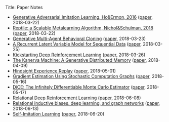 Title: Paper Notes

* [Generative Adversarial Imitation Learning, Ho&Ermon, 2016](/files/paper_notes/Generative_Adversarial_Imitation_Learning__Ho_Ermon__2017.pdf) ([paper](https://arxiv.org/abs/1606.03476), 2018-03-22)
* [Reptile: a Scalable Metalearning Algorithm, Nichol&Schulman, 2018](/files/paper_notes/Reptile___a_Scalable_Metalearning_Algorithm__Alex_Nichol_and_John_Schulman__2018.pdf) ([paper](https://arxiv.org/abs/1803.02999), 2018-03-22)
* [Generative Multi-Agent Behavioral Cloning](/files/paper_notes/Generative_Multi_Agent_Behavioral_Cloning__Zhan_et_al___2018.pdf) ([paper](https://arxiv.org/abs/1803.07612), 2018-03-23)
* [A Recurrent Latent Variable Model for Sequential Data](/files/paper_notes/A_Recurrent_Latent_Variable_Model_for_Sequential_Data__Chung_et_al___2016.pdf) ([paper](https://arxiv.org/abs/1506.02216), 2018-03-25)
* [Kickstarting Deep Reinforcement Learning](/files/paper_notes/Kickstarting_Deep_Reinforcement_Learning_Simon_Schmitt__Jonathan_J__Hudson__Augustin_Zidek_et_al___2018.pdf) ([paper](https://arxiv.org/abs/1803.03835), 2018-03-26)
* [The Kanerva Machine: A Generative Distributed Memory](/files/paper_notes/kanerva.pdf) ([paper](https://arxiv.org/abs/1804.01756), 2018-04-09)
* [Hindsight Experience Replay](/files/paper_notes/her.pdf) ([paper](https://arxiv.org/abs/1707.01495), 2018-05-01)
* [Gradient Estimation Using Stochastic Computation Graphs](/files/paper_notes/scg.pdf) ([paper](https://arxiv.org/abs/1506.05254), 2018-05-16)
* [DiCE: The Infinitely Differentiable Monte Carlo Estimator](/files/paper_notes/dice.pdf) ([paper](https://arxiv.org/abs/1802.05098), 2018-05-17)
* [Relational Deep Reinforcement Learning](/files/paper_notes/rdrl.pdf) ([paper](https://arxiv.org/abs/1806.01830), 2018-06-08)
* [Relational inductive biases, deep learning, and graph networks](/files/paper_notes/gn.pdf) ([paper](https://arxiv.org/abs/1806.01261), 2018-06-13)
* [Self-Imitation Learning](/files/paper_notes/sil.pdf) ([paper](https://arxiv.org/abs/1806.05635), 2018-06-20)
